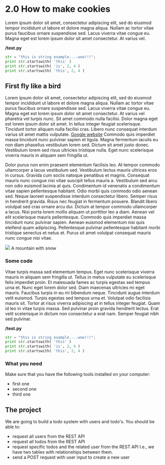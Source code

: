 # 2.0 How to make cookies
Lorem ipsum dolor sit amet, consectetur adipiscing elit, sed do eiusmod tempor incididunt ut labore et dolore magna aliqua. Nullam ac tortor vitae purus faucibus ornare suspendisse sed. Lacus viverra vitae congue eu. Magna eget est lorem ipsum dolor sit amet consectetur. At varius vel.

__<fname>/test.py</fname>__
```py
str = "this is string example....wow!!!";
print str.startswith( 'this' )
print str.startswith( 'is', 2, 4 )
print str.startswith( 'this', 2, 4 )
```

## First fly like a bird
Lorem ipsum dolor sit amet, consectetur adipiscing elit, sed do eiusmod tempor incididunt ut labore et dolore magna aliqua. Nullam ac tortor vitae purus faucibus ornare suspendisse sed. Lacus viverra vitae congue eu. Magna eget est lorem ipsum dolor sit amet consectetur. At varius vel pharetra vel turpis nunc. Sit amet commodo nulla facilisi. Dolor magna eget est lorem ipsum dolor sit amet. In tellus integer feugiat scelerisque. Tincidunt tortor aliquam nulla facilisi cras. Libero nunc consequat interdum varius sit amet mattis vulputate. [Google website](https://www.google.com) Commodo quis imperdiet massa tincidunt nunc pulvinar sapien et ligula. Magna fermentum iaculis eu non diam phasellus vestibulum lorem sed. Dictum sit amet justo donec. Vestibulum lorem sed risus ultricies tristique nulla. Eget nunc scelerisque viverra mauris in aliquam sem fringilla ut.

Dolor purus non enim praesent elementum facilisis leo. At tempor commodo ullamcorper a lacus vestibulum sed. Vestibulum lectus mauris ultrices eros in cursus. Gravida cum sociis natoque penatibus et magnis. Consequat mauris nunc congue nisi vitae suscipit tellus mauris a. Vestibulum sed arcu non odio euismod lacinia at quis. Condimentum id venenatis a condimentum vitae sapien pellentesque habitant. Odio morbi quis commodo odio aenean sed. Neque laoreet suspendisse interdum consectetur libero. Semper risus in hendrerit gravida. Risus nec feugiat in fermentum posuere. Blandit libero volutpat sed cras ornare arcu dui. Dictum at tempor commodo ullamcorper a lacus. Nisi porta lorem mollis aliquam ut porttitor leo a diam. Aenean vel elit scelerisque mauris pellentesque. Commodo quis imperdiet massa tincidunt nunc pulvinar sapien. Aenean euismod elementum nisi quis eleifend quam adipiscing. Pellentesque pulvinar pellentesque habitant morbi tristique senectus et netus et. Purus sit amet volutpat consequat mauris nunc congue nisi vitae.

<div class="belongs-together">

![](https://i.imgur.com/pF2w7Kg.png)
A mountain with snow

</div>


### Some code
Vitae turpis massa sed elementum tempus. Eget nunc scelerisque viverra mauris in aliquam sem fringilla ut. Tellus in metus vulputate eu scelerisque felis imperdiet proin. Et malesuada fames ac turpis egestas sed tempus urna et. Nunc eget lorem dolor sed. Diam maecenas ultricies mi eget mauris. Faucibus turpis in eu mi bibendum neque. Tincidunt augue interdum velit euismod. Turpis egestas sed tempus urna et. Volutpat odio facilisis mauris sit. Tortor at risus viverra adipiscing at in tellus integer feugiat. Quam id leo in vitae turpis massa. Sed pulvinar proin gravida hendrerit lectus. Erat velit scelerisque in dictum non consectetur a erat nam. Semper feugiat nibh sed pulvinar.

__<fname>/test.py</fname>__
```py
str = "this is string example....wow!!!";
print str.startswith( 'this' )
print str.startswith( 'is', 2, 4 )
print str.startswith( 'this', 2, 4 )
```


### What you need
Make sure that you have the following tools installed on your computer:
- first one
- second one
- third one


## The project
We are going to build a todo system with users and todo's. 
You should be able to:
- request all users from the REST API
- request all todos from the REST API
- request specific todos and the related user from the REST API
I.e., we have two tables with relationships between them.
- send a POST request with user input to create a new user